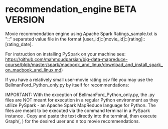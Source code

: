 # recommendation_engine BETA VERSION
Movie recommendation engine using Apache Spark
Ratings_sample.txt is "::" separated value file in the format [user_id]::[movie_id]::[rating]::[rating_date]. 

For instruction on installing PySpark on your machine see: https://github.com/mahmoudparsian/big-data-mapreduce-course/blob/master/spark/macbook_and_linux/download_and_install_spark_on_macbook_and_linux.md)

If you have a relatively small user-movie rating csv file you may use the BellmanFord_Python_only.py by itself for recommendations:



IMPORTANT: With the exception of BellmanFord_Python_only.py, the .py files are NOT meant for execution in a regular Python environment as they utilize PySpark - an Apache Spark MapReduce language for Python. The files are meant to be executed via the command terminal in a PySpark instance . Copy and paste the text directly into the terminal, then execute Graph(<desired user id>, <n top movie recommendations>) for the desired user and n top movie recommendations.
  
  
